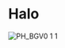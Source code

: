 # Halo
![PH_BGV0 1 1](https://github.com/ziptye/Halo/assets/105367626/72c08ae5-58af-4727-959e-49b7aaf797b9)
